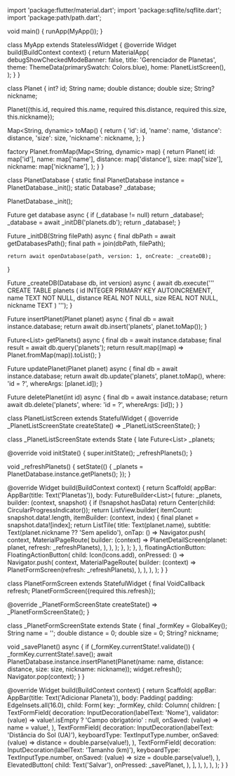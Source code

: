 import 'package:flutter/material.dart';
import 'package:sqflite/sqflite.dart';
import 'package:path/path.dart';

void main() {
  runApp(MyApp());
}

class MyApp extends StatelessWidget {
  @override
  Widget build(BuildContext context) {
    return MaterialApp(
      debugShowCheckedModeBanner: false,
      title: 'Gerenciador de Planetas',
      theme: ThemeData(primarySwatch: Colors.blue),
      home: PlanetListScreen(),
    );
  }
}

class Planet {
  int? id;
  String name;
  double distance;
  double size;
  String? nickname;

  Planet({this.id, required this.name, required this.distance, required this.size, this.nickname});

  Map<String, dynamic> toMap() {
    return {
      'id': id,
      'name': name,
      'distance': distance,
      'size': size,
      'nickname': nickname,
    };
  }

  factory Planet.fromMap(Map<String, dynamic> map) {
    return Planet(
      id: map['id'],
      name: map['name'],
      distance: map['distance'],
      size: map['size'],
      nickname: map['nickname'],
    );
  }
}

class PlanetDatabase {
  static final PlanetDatabase instance = PlanetDatabase._init();
  static Database? _database;

  PlanetDatabase._init();

  Future<Database> get database async {
    if (_database != null) return _database!;
    _database = await _initDB('planets.db');
    return _database!;
  }

  Future<Database> _initDB(String filePath) async {
    final dbPath = await getDatabasesPath();
    final path = join(dbPath, filePath);

    return await openDatabase(path, version: 1, onCreate: _createDB);
  }

  Future<void> _createDB(Database db, int version) async {
    await db.execute('''
      CREATE TABLE planets (
        id INTEGER PRIMARY KEY AUTOINCREMENT,
        name TEXT NOT NULL,
        distance REAL NOT NULL,
        size REAL NOT NULL,
        nickname TEXT
      )
    ''');
  }

  Future<int> insertPlanet(Planet planet) async {
    final db = await instance.database;
    return await db.insert('planets', planet.toMap());
  }

  Future<List<Planet>> getPlanets() async {
    final db = await instance.database;
    final result = await db.query('planets');
    return result.map((map) => Planet.fromMap(map)).toList();
  }

  Future<int> updatePlanet(Planet planet) async {
    final db = await instance.database;
    return await db.update('planets', planet.toMap(), where: 'id = ?', whereArgs: [planet.id]);
  }

  Future<int> deletePlanet(int id) async {
    final db = await instance.database;
    return await db.delete('planets', where: 'id = ?', whereArgs: [id]);
  }
}

class PlanetListScreen extends StatefulWidget {
  @override
  _PlanetListScreenState createState() => _PlanetListScreenState();
}

class _PlanetListScreenState extends State<PlanetListScreen> {
  late Future<List<Planet>> _planets;

  @override
  void initState() {
    super.initState();
    _refreshPlanets();
  }

  void _refreshPlanets() {
    setState(() {
      _planets = PlanetDatabase.instance.getPlanets();
    });
  }

  @override
  Widget build(BuildContext context) {
    return Scaffold(
      appBar: AppBar(title: Text('Planetas')),
      body: FutureBuilder<List<Planet>>(
        future: _planets,
        builder: (context, snapshot) {
          if (!snapshot.hasData) return Center(child: CircularProgressIndicator());
          return ListView.builder(
            itemCount: snapshot.data!.length,
            itemBuilder: (context, index) {
              final planet = snapshot.data![index];
              return ListTile(
                title: Text(planet.name),
                subtitle: Text(planet.nickname ?? 'Sem apelido'),
                onTap: () => Navigator.push(
                  context,
                  MaterialPageRoute(
                    builder: (context) => PlanetDetailScreen(planet: planet, refresh: _refreshPlanets),
                  ),
                ),
              );
            },
          );
        },
      ),
      floatingActionButton: FloatingActionButton(
        child: Icon(Icons.add),
        onPressed: () => Navigator.push(
          context,
          MaterialPageRoute(
            builder: (context) => PlanetFormScreen(refresh: _refreshPlanets),
          ),
        ),
      ),
    );
  }
}

class PlanetFormScreen extends StatefulWidget {
  final VoidCallback refresh;
  PlanetFormScreen({required this.refresh});

  @override
  _PlanetFormScreenState createState() => _PlanetFormScreenState();
}

class _PlanetFormScreenState extends State<PlanetFormScreen> {
  final _formKey = GlobalKey<FormState>();
  String name = '';
  double distance = 0;
  double size = 0;
  String? nickname;

  void _savePlanet() async {
    if (_formKey.currentState!.validate()) {
      _formKey.currentState!.save();
      await PlanetDatabase.instance.insertPlanet(Planet(name: name, distance: distance, size: size, nickname: nickname));
      widget.refresh();
      Navigator.pop(context);
    }
  }

  @override
  Widget build(BuildContext context) {
    return Scaffold(
      appBar: AppBar(title: Text('Adicionar Planeta')),
      body: Padding(
        padding: EdgeInsets.all(16.0),
        child: Form(
          key: _formKey,
          child: Column(
            children: [
              TextFormField(
                decoration: InputDecoration(labelText: 'Nome'),
                validator: (value) => value!.isEmpty ? 'Campo obrigatório' : null,
                onSaved: (value) => name = value!,
              ),
              TextFormField(
                decoration: InputDecoration(labelText: 'Distância do Sol (UA)'),
                keyboardType: TextInputType.number,
                onSaved: (value) => distance = double.parse(value!),
              ),
              TextFormField(
                decoration: InputDecoration(labelText: 'Tamanho (km)'),
                keyboardType: TextInputType.number,
                onSaved: (value) => size = double.parse(value!),
              ),
              ElevatedButton(
                child: Text('Salvar'),
                onPressed: _savePlanet,
              ),
            ],
          ),
        ),
      ),
    );
  }
}

